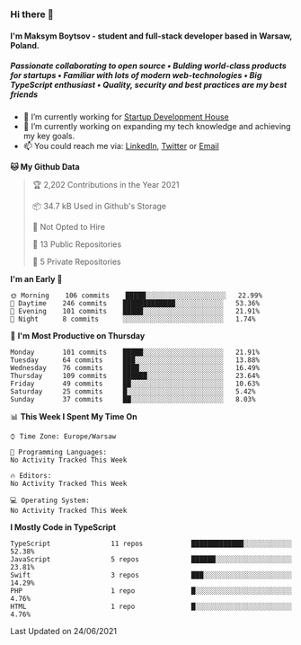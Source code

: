 ### Hi there 👋
#### I'm Maksym Boytsov - student and full-stack developer based in Warsaw, Poland.

##### Passionate collaborating to open source • Bulding world-class products for startups • Familiar with lots of modern web-technologies • Big TypeScript enthusiast • Quality, security and best practices are my best friends

- 💼 I’m currently working for [Startup Development House](https://start-up.house/en)
- 🔭 I’m currently working on expanding my tech knowledge and achieving my key goals.
- 📫 You could reach me via: [LinkedIn](https://www.linkedin.com/in/maksym-boytsov/), [Twitter](https://twitter.com/maksymboytsov) or [Email](mailto:maksym.boytsov@gmail.com?subject=[GitHub])

<!--START_SECTION:waka-->
**🐱 My Github Data** 

> 🏆 2,202 Contributions in the Year 2021
 > 
> 📦 34.7 kB Used in Github's Storage 
 > 
> 🚫 Not Opted to Hire
 > 
> 📜 13 Public Repositories 
 > 
> 🔑 5 Private Repositories  
 > 
**I'm an Early 🐤** 

```text
🌞 Morning    106 commits    █████░░░░░░░░░░░░░░░░░░░░   22.99% 
🌆 Daytime    246 commits    █████████████░░░░░░░░░░░░   53.36% 
🌃 Evening    101 commits    █████░░░░░░░░░░░░░░░░░░░░   21.91% 
🌙 Night      8 commits      ░░░░░░░░░░░░░░░░░░░░░░░░░   1.74%

```
📅 **I'm Most Productive on Thursday** 

```text
Monday       101 commits    █████░░░░░░░░░░░░░░░░░░░░   21.91% 
Tuesday      64 commits     ███░░░░░░░░░░░░░░░░░░░░░░   13.88% 
Wednesday    76 commits     ████░░░░░░░░░░░░░░░░░░░░░   16.49% 
Thursday     109 commits    ██████░░░░░░░░░░░░░░░░░░░   23.64% 
Friday       49 commits     ██░░░░░░░░░░░░░░░░░░░░░░░   10.63% 
Saturday     25 commits     █░░░░░░░░░░░░░░░░░░░░░░░░   5.42% 
Sunday       37 commits     ██░░░░░░░░░░░░░░░░░░░░░░░   8.03%

```


📊 **This Week I Spent My Time On** 

```text
⌚︎ Time Zone: Europe/Warsaw

💬 Programming Languages: 
No Activity Tracked This Week

🔥 Editors: 
No Activity Tracked This Week

💻 Operating System: 
No Activity Tracked This Week

```

**I Mostly Code in TypeScript** 

```text
TypeScript               11 repos            █████████████░░░░░░░░░░░░   52.38% 
JavaScript               5 repos             ██████░░░░░░░░░░░░░░░░░░░   23.81% 
Swift                    3 repos             ███░░░░░░░░░░░░░░░░░░░░░░   14.29% 
PHP                      1 repo              █░░░░░░░░░░░░░░░░░░░░░░░░   4.76% 
HTML                     1 repo              █░░░░░░░░░░░░░░░░░░░░░░░░   4.76%

```



 Last Updated on 24/06/2021
<!--END_SECTION:waka-->
